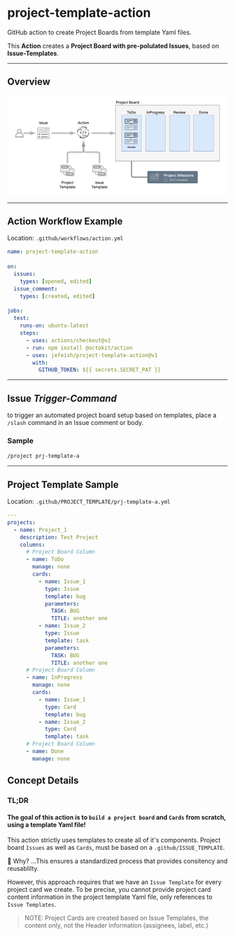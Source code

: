 # project-template-action

GitHub action to create Project Boards from template Yaml files.

This **Action** creates a **Project Board with pre-polulated Issues**, based on **Issue-Templates**.

---

## Overview 

![overview](docs/images/pb-action.png)

---

## Action Workflow Example

Location: `.github/workflows/action.yml`

```Yaml
name: project-template-action

on:
  issues:
    types: [opened, edited]
  issue_comment:
    types: [created, edited]

jobs:
  test:
    runs-on: ubuntu-latest
    steps:
      - uses: actions/checkout@v2
      - run: npm install @octokit/action
      - uses: jefeish/project-template-action@v1
        with:
          GITHUB_TOKEN: ${{ secrets.SECRET_PAT }}
```

---

## Issue *Trigger-Command*

to trigger an automated project board setup based on templates, place a `/slash` command in an Issue comment or body.

### Sample

```bash
/project prj-template-a
```

---

## Project Template Sample

Location: `.github/PROJECT_TEMPLATE/prj-template-a.yml`

```Yaml
---
projects:
  - name: Project_1
    description: Test Project 
    columns:
      # Project Board Column  
      - name: ToDo
        manage: none
        cards:
          - name: Issue_1
            type: Issue
            template: bug
            parameters:
              TASK: BUG
              TITLE: another one
          - name: Issue_2
            type: Issue
            template: task
            parameters:
              TASK: BUG
              TITLE: another one
      # Project Board Column  
      - name: InProgress
        manage: none
        cards:
          - name: Issue_1
            type: Card
            template: bug
          - name: Issue_2
            type: Card
            template: task
      # Project Board Column  
      - name: Done
        manage: none

```

## Concept Details

### TL;DR

#### The goal of this action is to **`build a project board`** and `Cards` from scratch, using a template Yaml file!

This action strictly uses templates to create all of it's components. Project board `Issues` as well as `Cards`, must be based on a `.github/ISSUE_TEMPLATE`.

 :thinking: Why? ...This ensures a standardized process that provides consitency and reusablilty.

However, this approach requires that we have an `Issue Template` for every project card we create.
To be precise, you cannot provide project card  content information in the project template Yaml file, only references to `Issue Templates`.

> NOTE: Project Cards are created based on Issue Templates, the content only, not the Header information (assignees, label, etc.)
